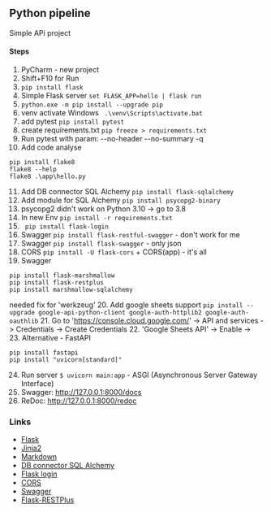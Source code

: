 ## Python pipeline

Simple APi project

#### Steps
1. PyCharm - new project
2. Shift+F10 for Run
3. ```pip install flask```
4. Simple Flask server
``` set FLASK_APP=hello | flask run ```
5. ```python.exe -m pip install --upgrade pip```
6. venv activate Windows
``` .\venv\Scripts\activate.bat```
7. add pytest
```pip install pytest```
8. create requirements.txt
```pip freeze > requirements.txt```
9. Run pytest with param: --no-header --no-summary -q
10. Add code analyse 
```
pip install flake8
flake8 --help
flake8 .\app\hello.py
```
11. Add DB connector SQL Alchemy ``` pip install flask-sqlalchemy ```
12. Add module for SQL Alchemy ``` pip install psycopg2-binary ```
13. psycopg2 didn't work on Python 3.10 -> go to 3.8
14. In new Env ``` pip install -r requirements.txt ```
15. ``` pip install flask-login```
16. Swagger ``` pip install flask-restful-swagger ``` - don't work for me
17. Swagger ```pip install flask-swagger``` - only json
18. CORS ``` pip install -U flask-cors ``` + CORS(app) - it's all
19. Swagger 
``` 
pip install flask-marshmallow 
pip install flask-restplus
pip install marshmallow-sqlalchemy
```
needed fix for 'werkzeug' 
20. Add google sheets support 
```pip install --upgrade google-api-python-client google-auth-httplib2 google-auth-oauthlib```
21. Go to 'https://console.cloud.google.com/' -> API and services -> Credentials -> Create Credentials 
22. 'Google Sheets API' -> Enable ->  
23. Alternative - FastAPI 
```
pip install fastapi
pip install "uvicorn[standard]"
```
24. Run server ```$ uvicorn main:app``` - ASGI (Asynchronous Server Gateway Interface)
25. Swagger: http://127.0.0.1:8000/docs
26. ReDoc: http://127.0.0.1:8000/redoc

### Links
- [Flask](https://flask.palletsprojects.com/en/2.0.x/quickstart/)
- [Jinja2](https://jinja.palletsprojects.com/en/2.10.x/templates/|Jinja2)
- [Markdown](https://github.com/adam-p/markdown-here/wiki/Markdown-Cheatsheet#links)
- [DB connector SQL Alchemy](https://flask-sqlalchemy.palletsprojects.com/en/2.x/quickstart/)
- [Flask login](https://flask-login.readthedocs.io/en/latest/)
- [CORS](https://flask-cors.readthedocs.io/en/latest/)
- [Swagger]() 
- [Flask-RESTPlus](https://flask-restplus.readthedocs.io/en/stable/)